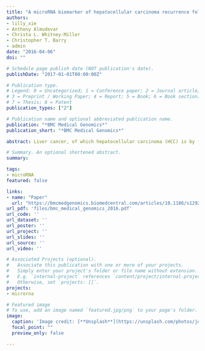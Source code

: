 ```yaml
---
title: "A microRNA biomarker of hepatocellular carcinoma recurrence following liver transplantation accounting for within-patient heterogeneity"
authors:
- lilly_xie
- Anthony Almudevar
- Christa L. Whitney-Miller
- Christopher T. Barry
- admin
date: "2016-04-06"
doi: ""

# Schedule page publish date (NOT publication's date).
publishDate: "2017-01-01T00:00:00Z"

# Publication type.
# Legend: 0 = Uncategorized; 1 = Conference paper; 2 = Journal article;
# 3 = Preprint / Working Paper; 4 = Report; 5 = Book; 6 = Book section;
# 7 = Thesis; 8 = Patent
publication_types: ["2"]

# Publication name and optional abbreviated publication name.
publication: "*BMC Medical Genomics*"
publication_short: "*BMC Medical Genomics*"

abstract: Liver cancer, of which hepatocellular carcinoma (HCC) is by far the most common type, is the second most deadly cancer (746,000 deaths in 2012). Currently, the only curative treatment for HCC is surgery to remove the malignancy (resection) or to remove the entire diseased liver followed by transplantation of healthy liver tissue. Given the shortage of healthy livers, it is crucial to provide transplants to patients that have the best chance of long-term survival. Currently, transplantation is determined via the Milan criteria—patients within Milan (single tumor < 5 cm or 2–3 tumors < 3 cm with no extrahepatic spread nor intrahepatic vascular invasion) are typically eligible for transplantation. However, combining microRNA expression profiling with the Milan criteria can improve prediction of recurrence. HCC often presents with multiple distinct tumor foci arising from local spread of a primary tumor or from the oncogenic predisposition of the diseased liver. Substantial genomic heterogeneity between tumor foci within a single patient has been reported; therefore, biomarker development must account for the possibility of highly heterogeneous genomic profiles from the same individual. MicroRNA profiling was performed on 180 HCC tumor samples from 89 patients who underwent liver transplantation at the University of Rochester Medical Center. The primary outcome was recurrence-free survival time, and patients were observed for 3 years post-transplantation. MicroRNA expression profiles were used to develop a biomarker that distinguishes HCC patients at greater risk of recurrence post-transplantation. Unsupervised clustering uncovered two distinct subgroups with vast differences in standard transplantation selection criteria and recurrence-free survival times. These subgroups were subsequently used to identify microRNAs strongly associated with HCC recurrence. Our results show that reduced expression of five specific microRNAs is significantly associated with HCC recurrence post-transplantation. MicroRNA profiling of distinct tumor foci, coupled with methods that address within-subject tumor heterogeneity, has the potential to significantly improve prediction of HCC recurrence post-transplantation. The development of a clinically applicable HCC biomarker would inform treatment options for patients and contribute to liver transplant selection criteria for practitioners.

# Summary. An optional shortened abstract.
summary: 

tags:
- microRNA
featured: false

links:
- name: "Paper"
  url: "https://bmcmedgenomics.biomedcentral.com/articles/10.1186/s12920-016-0179-4"
url_pdf: 'files/bmc_medical_genomics_2016.pdf'
url_code: ''
url_dataset: ''
url_poster: ''
url_project: ''
url_slides: ''
url_source: ''
url_video: ''

# Associated Projects (optional).
#   Associate this publication with one or more of your projects.
#   Simply enter your project's folder or file name without extension.
#   E.g. `internal-project` references `content/project/internal-project/index.md`.
#   Otherwise, set `projects: []`.
projects:
- microrna

# Featured image
# To use, add an image named `featured.jpg/png` to your page's folder. 
image:
  caption: 'Image credit: [**Unsplash**](https://unsplash.com/photos/jdD8gXaTZsc)'
  focal_point: ""
  preview_only: false

---
```



